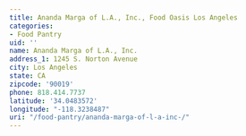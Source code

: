 ```yaml
---
title: Ananda Marga of L.A., Inc., Food Oasis Los Angeles
categories:
- Food Pantry
uid: ''
name: Ananda Marga of L.A., Inc.
address_1: 1245 S. Norton Avenue
city: Los Angeles
state: CA
zipcode: '90019'
phone: 818.414.7737
latitude: '34.0483572'
longitude: "-118.3238487"
uri: "/food-pantry/ananda-marga-of-l-a-inc-/"
---
```



